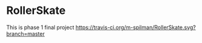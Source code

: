 # RollerSkate
This is phase 1 final project
https://travis-ci.org/m-spilman/RollerSkate.svg?branch=master
